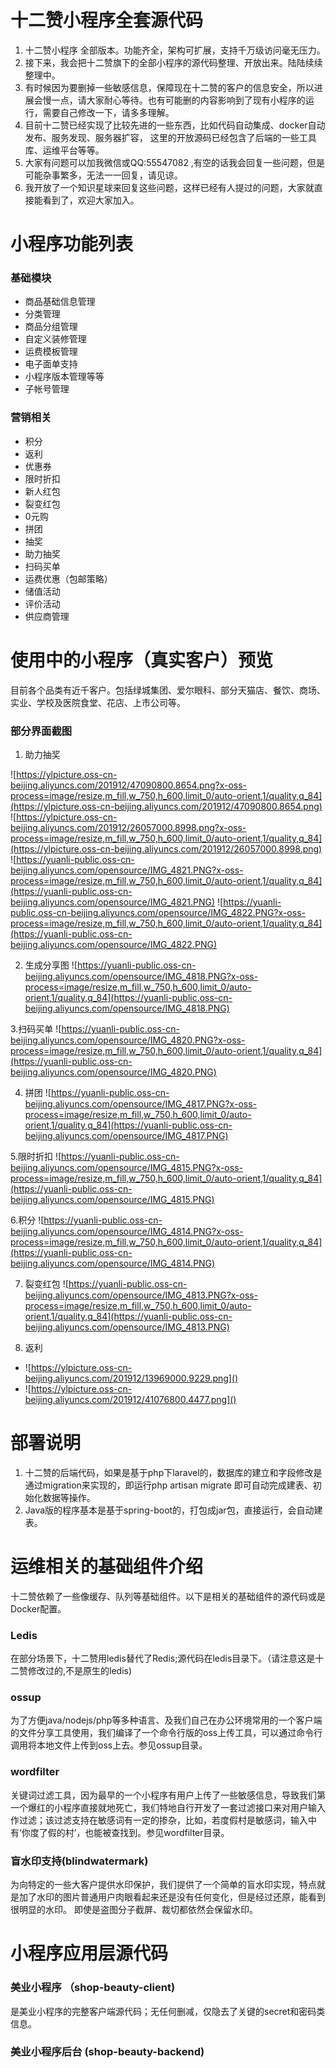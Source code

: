 # 十二赞小程序全套源代码

1. 十二赞小程序 全部版本。功能齐全，架构可扩展，支持千万级访问毫无压力。
2. 接下来，我会把十二赞旗下的全部小程序的源代码整理、开放出来。陆陆续续整理中。
3. 有时候因为要删掉一些敏感信息，保障现在十二赞的客户的信息安全，所以进展会慢一点，请大家耐心等待。也有可能删的内容影响到了现有小程序的运行，需要自己修改一下，请多多理解。
4. 目前十二赞已经实现了比较先进的一些东西，比如代码自动集成、docker自动发布、服务发现、服务器扩容， 这里的开放源码已经包含了后端的一些工具库、运维平台等等。
4. 大家有问题可以加我微信或QQ:55547082 ,有空的话我会回复一些问题，但是可能杂事繁多，无法一一回复，请见谅。
5. 我开放了一个知识星球来回复这些问题，这样已经有人提过的问题，大家就直接能看到了，欢迎大家加入。





# 小程序功能列表

### 基础模块

- 商品基础信息管理
- 分类管理
- 商品分组管理
- 自定义装修管理
- 运费模板管理
- 电子面单支持
- 小程序版本管理等等
- 子帐号管理

### 营销相关

- 积分
- 返利
- 优惠券
- 限时折扣
- 新人红包
- 裂变红包
- 0元购
- 拼团
- 抽奖
- 助力抽奖
- 扫码买单
- 运费优惠（包邮策略）
- 储值活动
- 评价活动
- 供应商管理

# 使用中的小程序（真实客户）预览

目前各个品类有近千客户。包括绿城集团、爱尔眼科、部分天猫店、餐饮、商场、实业、学校及医院食堂、花店、上市公司等。



###  部分界面截图

1. 助力抽奖

![https://ylpicture.oss-cn-beijing.aliyuncs.com/201912/47090800.8654.png?x-oss-process=image/resize,m_fill,w_750,h_600,limit_0/auto-orient,1/quality,q_84](https://ylpicture.oss-cn-beijing.aliyuncs.com/201912/47090800.8654.png)
![https://ylpicture.oss-cn-beijing.aliyuncs.com/201912/26057000.8998.png?x-oss-process=image/resize,m_fill,w_750,h_600,limit_0/auto-orient,1/quality,q_84](https://ylpicture.oss-cn-beijing.aliyuncs.com/201912/26057000.8998.png)
![https://yuanli-public.oss-cn-beijing.aliyuncs.com/opensource/IMG_4821.PNG?x-oss-process=image/resize,m_fill,w_750,h_600,limit_0/auto-orient,1/quality,q_84](https://yuanli-public.oss-cn-beijing.aliyuncs.com/opensource/IMG_4821.PNG)
![https://yuanli-public.oss-cn-beijing.aliyuncs.com/opensource/IMG_4822.PNG?x-oss-process=image/resize,m_fill,w_750,h_600,limit_0/auto-orient,1/quality,q_84](https://yuanli-public.oss-cn-beijing.aliyuncs.com/opensource/IMG_4822.PNG)


2. 生成分享图
![https://yuanli-public.oss-cn-beijing.aliyuncs.com/opensource/IMG_4818.PNG?x-oss-process=image/resize,m_fill,w_750,h_600,limit_0/auto-orient,1/quality,q_84](https://yuanli-public.oss-cn-beijing.aliyuncs.com/opensource/IMG_4818.PNG)

3.扫码买单
![https://yuanli-public.oss-cn-beijing.aliyuncs.com/opensource/IMG_4820.PNG?x-oss-process=image/resize,m_fill,w_750,h_600,limit_0/auto-orient,1/quality,q_84](https://yuanli-public.oss-cn-beijing.aliyuncs.com/opensource/IMG_4820.PNG)

4. 拼团
![https://yuanli-public.oss-cn-beijing.aliyuncs.com/opensource/IMG_4817.PNG?x-oss-process=image/resize,m_fill,w_750,h_600,limit_0/auto-orient,1/quality,q_84](https://yuanli-public.oss-cn-beijing.aliyuncs.com/opensource/IMG_4817.PNG)

5.限时折扣
![https://yuanli-public.oss-cn-beijing.aliyuncs.com/opensource/IMG_4815.PNG?x-oss-process=image/resize,m_fill,w_750,h_600,limit_0/auto-orient,1/quality,q_84](https://yuanli-public.oss-cn-beijing.aliyuncs.com/opensource/IMG_4815.PNG)

6.积分
![https://yuanli-public.oss-cn-beijing.aliyuncs.com/opensource/IMG_4814.PNG?x-oss-process=image/resize,m_fill,w_750,h_600,limit_0/auto-orient,1/quality,q_84](https://yuanli-public.oss-cn-beijing.aliyuncs.com/opensource/IMG_4814.PNG)

7. 裂变红包
![https://yuanli-public.oss-cn-beijing.aliyuncs.com/opensource/IMG_4813.PNG?x-oss-process=image/resize,m_fill,w_750,h_600,limit_0/auto-orient,1/quality,q_84](https://yuanli-public.oss-cn-beijing.aliyuncs.com/opensource/IMG_4813.PNG)

8. 返利
- ![https://ylpicture.oss-cn-beijing.aliyuncs.com/201912/13969000.9229.png]()
- ![https://ylpicture.oss-cn-beijing.aliyuncs.com/201912/41076800.4477.png]()

# 部署说明

1. 十二赞的后端代码，如果是基于php下laravel的，数据库的建立和字段修改是通过migration来实现的，即运行php artisan migrate 即可自动完成建表、初始化数据等操作。
2. Java版的程序基本是基于spring-boot的，打包成jar包，直接运行，会自动建表。

# 运维相关的基础组件介绍
十二赞依赖了一些像缓存、队列等基础组件。以下是相关的基础组件的源代码或是Docker配置。

### Ledis
在部分场景下，十二赞用ledis替代了Redis;源代码在ledis目录下。（请注意这是十二赞修改过的,不是原生的ledis)

### ossup
为了方便java/nodejs/php等多种语言、及我们自己在办公环境常用的一个客户端的文件分享工具使用，我们编译了一个命令行版的oss上传工具，可以通过命令行调用将本地文件上传到oss上去。参见ossup目录。

### wordfilter
关键词过滤工具，因为最早的一个小程序有用户上传了一些敏感信息，导致我们第一个爆红的小程序直接就地死亡，我们特地自行开发了一套过滤接口来对用户输入作过滤；该过滤支持在敏感词有一定的掺杂，比如，若度假村是敏感词，输入中有‘你度了假的村’，也能被查找到。参见wordfilter目录。

### 盲水印支持(blindwatermark)
为向特定的一些大客户提供水印保护，我们提供了一个简单的盲水印实现，特点就是加了水印的图片普通用户肉眼看起来还是没有任何变化，但是经过还原，能看到很明显的水印。
即使是盗图分子截屏、裁切都依然会保留水印。

# 小程序应用层源代码

### 美业小程序 （shop-beauty-client)
是美业小程序的完整客户端源代码；无任何删减，仅隐去了关键的secret和密码类信息。

### 美业小程序后台 (shop-beauty-backend)



